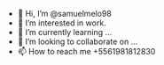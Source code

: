 - 👋 Hi, I’m @samuelmelo98
- 👀 I’m interested in work.
- 🌱 I’m currently learning ...
- 💞️ I’m looking to collaborate on ...
- 📫 How to reach me +5561981812830

<!---
samuelmelo98/samuelmelo98 is a ✨ special ✨ repository because its `README.md` (this file) appears on your GitHub profile.
You can click the Preview link to take a look at your changes.
--->
